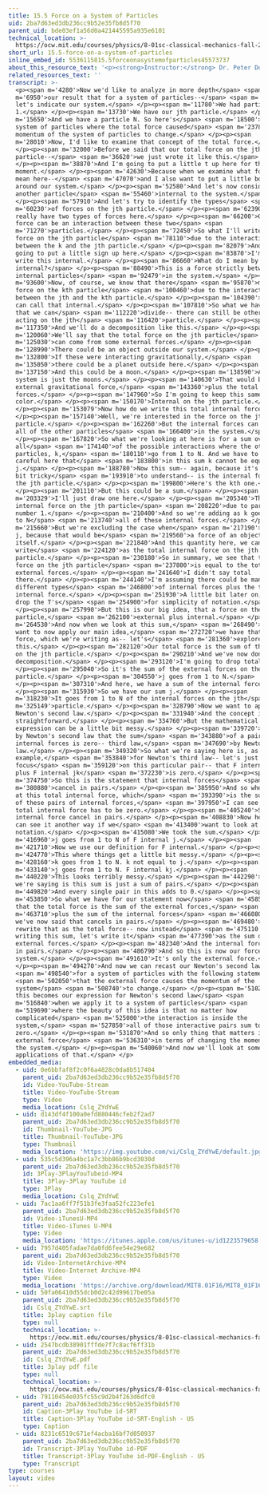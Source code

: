 ```yaml
---
title: 15.5 Force on a System of Particles
uid: 2ba7d63ed3db236cc9b52e35fb8d5f70
parent_uid: bde03ef1a56d0a421445595a935e6101
technical_location: >-
  https://ocw.mit.edu/courses/physics/8-01sc-classical-mechanics-fall-2016/week-5-momentum-and-impulse/15.5-force-on-a-system-of-particles/15.5-force-on-a-system-of-particles
short_url: 15.5-force-on-a-system-of-particles
inline_embed_id: 5536115815.5forceonasystemofparticles45573737
about_this_resource_text: '<p><strong>Instructor:</strong> Dr. Peter Dourmashkin</p>'
related_resources_text: ''
transcript: >-
  <p><span m='4280'>Now we'd like to analyze in more depth</span> <span
  m='6950'>our result that for a system of particles--</span> <span m='9900'>so
  let's indicate our system.</span> </p><p><span m='11780'>We had particle
  1.</span> </p><p><span m='13730'>We have our jth particle.</span> </p><p><span
  m='15650'>And we have a particle N. So here's</span> <span m='18500'>our
  system of particles where the total force caused</span> <span m='23780'>the
  momentum of the system of particles to change.</span> </p><p><span
  m='28010'>Now, I'd like to examine that concept of the total force.</span>
  </p><p><span m='32000'>Before we said that our total force on the jth
  particle--</span> <span m='36620'>we just wrote it like this.</span>
  </p><p><span m='38870'>And I'm going to put a little t up here for the
  moment.</span> </p><p><span m='42630'>Because when we examine what force we
  mean here--</span> <span m='47070'>and I also want to put a little boundary
  around our system.</span> </p><p><span m='52580'>And let's now consider
  another particle</span> <span m='55460'>internal to the system.</span>
  </p><p><span m='57910'>And let's try to identify the types</span> <span
  m='60230'>of forces on the jth particle.</span> </p><p><span m='62390'>We can
  really have two types of forces here.</span> </p><p><span m='66200'>Our first
  force can be an interaction between these two</span> <span
  m='71270'>particles.</span> </p><p><span m='72450'>So what I'll write is the
  force on the jth particle</span> <span m='78110'>due to the interaction
  between the k and the jth particle.</span> </p><p><span m='82079'>And I'm
  going to put a little sign up here.</span> </p><p><span m='83870'>I'm going to
  write this internal.</span> </p><p><span m='86660'>What do I mean by
  internal?</span> </p><p><span m='88490'>This is a force strictly between the
  internal particles</span> <span m='92479'>in the system.</span> </p><p><span
  m='93600'>Now, of course, we know that there</span> <span m='95870'>must be a
  force on the kth particle</span> <span m='100460'>due to the interaction
  between the jth and the kth particle.</span> </p><p><span m='104390'>And we
  can call that internal.</span> </p><p><span m='107810'>So what we have here is
  that we can</span> <span m='112220'>divide-- there can still be other forces
  acting on the jth</span> <span m='116420'>particle.</span> </p><p><span
  m='117350'>And we'll do a decomposition like this.</span> </p><p><span
  m='120060'>We'll say that the total force on the jth particle</span> <span
  m='125030'>can come from some external forces.</span> </p><p><span
  m='128990'>There could be an object outside our system.</span> </p><p><span
  m='132800'>If these were interacting gravitationally,</span> <span
  m='135050'>there could be a planet outside here.</span> </p><p><span
  m='137150'>And this could be a moon.</span> </p><p><span m='138590'>And our
  system is just the moons.</span> </p><p><span m='140630'>That would be an
  external gravitational force,</span> <span m='143360'>plus the total internal
  forces.</span> </p><p><span m='147960'>So I'm going to keep this same
  color.</span> </p><p><span m='150170'>Internal on the jth particle.</span>
  </p><p><span m='153079'>Now how do we write this total internal force?</span>
  </p><p><span m='157140'>Well, we're interested in the force on the jth
  particle.</span> </p><p><span m='162260'>But the internal forces can come from
  all of the other particles</span> <span m='166400'>in the system.</span>
  </p><p><span m='167820'>So what we're looking at here is for a sum over
  all</span> <span m='174140'>of the possible interactions where the other
  particles, k,</span> <span m='180110'>go from 1 to N. And we have to be very
  careful here that</span> <span m='183800'>in this sum k cannot be equal to
  j.</span> </p><p><span m='188780'>Now this sum-- again, because it's a little
  bit tricky</span> <span m='193910'>to understand-- is the internal force on
  the jth particle.</span> </p><p><span m='199800'>Here's the kth one.</span>
  </p><p><span m='201110'>But this could be a sum.</span> </p><p><span
  m='203329'>I'll just draw one here.</span> </p><p><span m='205340'>This is the
  internal force on the jth particle</span> <span m='208220'>due to particle
  number 1.</span> </p><p><span m='210400'>And so we're adding as k goes from 1
  to N</span> <span m='213740'>all of these internal forces.</span> </p><p><span
  m='215660'>But we're excluding the case when</span> <span m='217190'>k equals
  j, because that would be</span> <span m='219560'>a force of an object on
  itself.</span> </p><p><span m='221840'>And this quantity here, we can
  write</span> <span m='224120'>as the total internal force on the jth
  particle.</span> </p><p><span m='230180'>So in summary, we see that the total
  force on the jth particle</span> <span m='237800'>is equal to the total
  external forces.</span> </p><p><span m='241640'>I didn't say total
  there.</span> </p><p><span m='244140'>I'm assuming there could be many
  different types</span> <span m='246800'>of internal forces plus the total
  internal force.</span> </p><p><span m='251930'>A little bit later on, we can
  drop the T's</span> <span m='254900'>for simplicity of notation.</span>
  </p><p><span m='257990'>But this is our big idea, that a force on the jth
  particle,</span> <span m='262100'>external plus internal.</span> </p><p><span
  m='264530'>And now when we look at this sum,</span> <span m='268490'>and we
  want to now apply our main idea,</span> <span m='272720'>we have that the
  force, which we're writing as-- let's</span> <span m='281360'>explore
  this.</span> </p><p><span m='282120'>Our total force is the sum of the forces
  on the jth particle.</span> </p><p><span m='290210'>And we've now done this
  decomposition.</span> </p><p><span m='293120'>I'm going to drop total.</span>
  </p><p><span m='295040'>So it's the sum of the external forces on the jth
  particle.</span> </p><p><span m='304550'>j goes from 1 to N.</span>
  </p><p><span m='307310'>And here, we have a sum of the internal forces.</span>
  </p><p><span m='315930'>So we have our sum j.</span> </p><p><span
  m='318230'>It goes from 1 to N of the internal forces on the jth</span> <span
  m='325149'>particle.</span> </p><p><span m='328790'>Now we want to apply
  Newton's second law.</span> </p><p><span m='331940'>And the concept is very
  straightforward.</span> </p><p><span m='334760'>But the mathematical
  expression can be a little bit messy.</span> </p><p><span m='339720'>We know
  by Newton's second law that the sum</span> <span m='343880'>of a pair of
  internal forces is zero-- third law,</span> <span m='347690'>by Newton's third
  law.</span> </p><p><span m='349320'>So what we're saying here is, as an
  example,</span> <span m='353840'>for Newton's third law-- let's just
  focus</span> <span m='359120'>on this particular pair-- that F internal kj
  plus F internal jk</span> <span m='372230'>is zero.</span> </p><p><span
  m='374750'>So this is the statement that internal forces</span> <span
  m='380880'>cancel in pairs.</span> </p><p><span m='385950'>And so when I look
  at this total internal force, which</span> <span m='393390'>is the sum of all
  of these pairs of internal forces,</span> <span m='397950'>I can see that the
  total internal force has to be zero.</span> </p><p><span m='405240'>So
  internal force cancel in pairs.</span> </p><p><span m='408830'>Now here, we
  can see it another way if we</span> <span m='413400'>want to look at this
  notation.</span> </p><p><span m='415080'>We took the sum.</span> </p><p><span
  m='416960'>j goes from 1 to N of F internal j.</span> </p><p><span
  m='421710'>Now we use our definition for F internal.</span> </p><p><span
  m='424770'>This where things get a little bit messy.</span> </p><p><span
  m='428160'>k goes from 1 to N. k not equal to j.</span> </p><p><span
  m='433140'>j goes from 1 to N. F internal kj.</span> </p><p><span
  m='440220'>This looks terribly messy.</span> </p><p><span m='442290'>But what
  we're saying is this sum is just a sum of pairs.</span> </p><p><span
  m='449820'>And every single pair in this adds to 0.</span> </p><p><span
  m='453850'>So what we have for our statement now</span> <span m='458520'>is
  that the total force is the sum of the external forces,</span> <span
  m='463710'>plus the sum of the internal forces</span> <span m='466080'>which
  we've now said that cancels in pairs.</span> </p><p><span m='469480'>So let's
  rewrite that as the total force-- now instead</span> <span m='475110'>of
  writing this sum, let's write it</span> <span m='477390'>as the sum of the
  external forces.</span> </p><p><span m='482340'>And the internal forces cancel
  in pairs.</span> </p><p><span m='486790'>And so this is now our force on our
  system.</span> </p><p><span m='491610'>It's only the external force.</span>
  </p><p><span m='494270'>And now we can recast our Newton's second law</span>
  <span m='498540'>for a system of particles with the following statement</span>
  <span m='502050'>that the external force causes the momentum of the
  system</span> <span m='508740'>to change.</span> </p><p><span m='510270'>And
  this becomes our expression for Newton's second law</span> <span
  m='516840'>when we apply it to a system of particles</span> <span
  m='519690'>where the beauty of this idea is that no matter how
  complicated</span> <span m='525000'>the interaction is inside the
  system,</span> <span m='527850'>all of those interactive pairs sum to
  zero.</span> </p><p><span m='531870'>And so only thing that matters is the
  external force</span> <span m='536310'>in terms of changing the momentum of
  the system.</span> </p><p><span m='540060'>And now we'll look at some
  applications of that.</span> </p>
embedded_media:
  - uid: 0e6bbfaf8f2c0f6a4828c0da8b517404
    parent_uid: 2ba7d63ed3db236cc9b52e35fb8d5f70
    id: Video-YouTube-Stream
    title: Video-YouTube-Stream
    type: Video
    media_location: Cslq_ZYdYwE
  - uid: d143df4f100a0efd880446cfeb2f2ad7
    parent_uid: 2ba7d63ed3db236cc9b52e35fb8d5f70
    id: Thumbnail-YouTube-JPG
    title: Thumbnail-YouTube-JPG
    type: Thumbnail
    media_location: 'https://img.youtube.com/vi/Cslq_ZYdYwE/default.jpg'
  - uid: 535c5d396a4bc1a7c3bb86b9bcd3030d
    parent_uid: 2ba7d63ed3db236cc9b52e35fb8d5f70
    id: 3Play-3PlayYouTubeid-MP4
    title: 3Play-3Play YouTube id
    type: 3Play
    media_location: Cslq_ZYdYwE
  - uid: 7ac1aa6ff7f51b3fe3faa52fc223efe1
    parent_uid: 2ba7d63ed3db236cc9b52e35fb8d5f70
    id: Video-iTunesU-MP4
    title: Video-iTunes U-MP4
    type: Video
    media_location: 'https://itunes.apple.com/us/itunes-u/id1223579658'
  - uid: 7957d405fadae7da0fd6fee54e29e682
    parent_uid: 2ba7d63ed3db236cc9b52e35fb8d5f70
    id: Video-InternetArchive-MP4
    title: Video-Internet Archive-MP4
    type: Video
    media_location: 'https://archive.org/download/MIT8.01F16/MIT8_01F16_L15v05_360p.mp4'
  - uid: 50fa06410d55dcb0d2c42d99617be05a
    parent_uid: 2ba7d63ed3db236cc9b52e35fb8d5f70
    id: Cslq_ZYdYwE.srt
    title: 3play caption file
    type: null
    technical_location: >-
      https://ocw.mit.edu/courses/physics/8-01sc-classical-mechanics-fall-2016/week-5-momentum-and-impulse/15.5-force-on-a-system-of-particles/15.5-force-on-a-system-of-particles/Cslq_ZYdYwE.srt
  - uid: 2547bcdb38901fffde7f7c8acf6ff31b
    parent_uid: 2ba7d63ed3db236cc9b52e35fb8d5f70
    id: Cslq_ZYdYwE.pdf
    title: 3play pdf file
    type: null
    technical_location: >-
      https://ocw.mit.edu/courses/physics/8-01sc-classical-mechanics-fall-2016/week-5-momentum-and-impulse/15.5-force-on-a-system-of-particles/15.5-force-on-a-system-of-particles/Cslq_ZYdYwE.pdf
  - uid: 79110454e035fc55c9d2b4f263d6dfc0
    parent_uid: 2ba7d63ed3db236cc9b52e35fb8d5f70
    id: Caption-3Play YouTube id-SRT
    title: Caption-3Play YouTube id-SRT-English - US
    type: Caption
  - uid: 8231c6519c671ef4acba16bf7d050937
    parent_uid: 2ba7d63ed3db236cc9b52e35fb8d5f70
    id: Transcript-3Play YouTube id-PDF
    title: Transcript-3Play YouTube id-PDF-English - US
    type: Transcript
type: courses
layout: video
---
```

